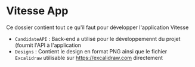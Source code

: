 # Vitesse App

Ce dossier contient tout ce qu'il faut pour développer l'application Vitesse

- `CandidateAPI` : Back-end a utilisé pour le développemennt du projet (fournit l'API à l'application
- `Designs` : Contient le design en format PNG ainsi que le fichier `Excalidraw` utilisable sur <https://excalidraw.com> directement


